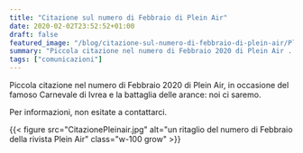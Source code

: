 ```yaml
---
title: "Citazione sul numero di Febbraio di Plein Air"
date: 2020-02-02T23:52:52+01:00
draft: false
featured_image: "/blog/citazione-sul-numero-di-febbraio-di-plein-air/Plein-Air-febbraio-2020.jpg"
summary: "Piccola citazione nel numero di Febbraio 2020 di Plein Air ..."
tags: ["comunicazioni"]
---
```


Piccola citazione nel numero di Febbraio 2020 di Plein Air, in occasione del famoso Carnevale di Ivrea e la battaglia delle arance: noi ci saremo.

Per informazioni, non esitate a contattarci.

{{< figure src="CitazionePleinair.jpg" alt="un ritaglio del numero di Febbraio della rivista Plein Air" class="w-100 grow" >}}
